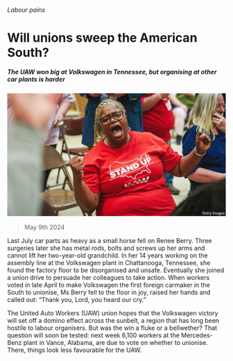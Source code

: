 ###### Labour pains

# Will unions sweep the American South? 

##### The UAW won big at Volkswagen in Tennessee, but organising at other car plants is harder 

![image](images/20240511_USP002.jpg) 

> May 9th 2024 

Last July car parts as heavy as a small horse fell on Renee Berry. Three surgeries later she has metal rods, bolts and screws up her arms and cannot lift her two-year-old grandchild. In her 14 years working on the assembly line at the Volkswagen plant in Chattanooga, Tennessee, she found the factory floor to be disorganised and unsafe. Eventually she joined a union drive to persuade her colleagues to take action. When workers voted in late April to make Volkswagen the first foreign carmaker in the South to unionise, Ms Berry fell to the floor in joy, raised her hands and called out: “Thank you, Lord, you heard our cry.” 

The United Auto Workers (UAW) union hopes that the Volkswagen victory will set off a domino effect across the sunbelt, a region that has long been hostile to labour organisers. But was the win a fluke or a bellwether? That question will soon be tested: next week 6,100 workers at the Mercedes-Benz plant in Vance, Alabama, are due to vote on whether to unionise. There, things look less favourable for the UAW.

